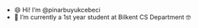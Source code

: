 - 😄 Hi! I’m @pinarbuyukcebeci
- 🌱 I’m currently a 1st year student at Bilkent CS Department 🤓

<!---
pinarbuyukcebeci/pinarbuyukcebeci is a ✨ special ✨ repository because its `README.md` (this file) appears on your GitHub profile.
You can click the Preview link to take a look at your changes.
--->
